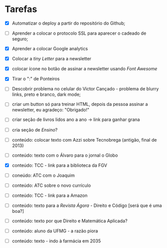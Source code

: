 # Tarefas 



- [x] Automatizar o deploy a partir do repositório do Github;

- [ ] Aprender a colocar o protocolo SSL para aparecer o cadeado de seguro;

- [x] Aprender a colocar Google analytics

- [x] Colocar a _tiny Letter_ para a newsletter

- [x] colocar ícone no botão de assinar a newsletter usando *Font Awesome* 

- [x] Tirar o ":" de Ponteiros 

- [ ] Descobrir problema  no celular do Victor Cançado - problema de blurry links, preto e branco, dark mode;

- [ ] criar um button só para treinar HTML, depois da pessoa assinar a newsletter, eu agradeço: "Obrigado!"

- [ ] criar seção de livros lidos ano a ano -> link para ganhar grana

- [ ] cria seção de *Ensino*?

- [ ] conteúdo: colocar texto com Azzi sobre Tecnobrega (antigão, final de 2013)

- [ ] conteúdo: texto com o Álvaro para o jornal o Globo

- [x] conteúdo: TCC - link para a biblioteca da FGV

- [ ] coneúdo: ATC com o Joaquim

- [ ] conteúdo: ATC sobre o novo currículo

- [ ] conteúdo: TCC - link para a Amazon

- [ ] conteúdo: texto para a *Revista Ágora* - Direito e Código [será que é uma boa?]

- [ ] conteúdo: texto por que Direito e Matemática Aplicada?

- [ ] conteúdo:  aluno da UFMG - a razão piora

- [ ] conteúdo: texto - indo à farmácia em 2035

  


